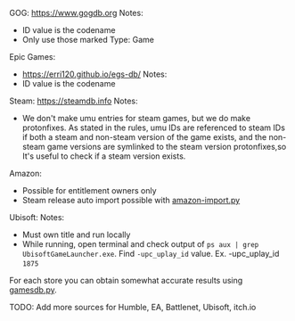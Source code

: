 GOG:
https://www.gogdb.org 
Notes:
- ID value is the codename
- Only use those marked Type: Game

Epic Games:
-  https://erri120.github.io/egs-db/
Notes:
- ID value is the codename

Steam:
https://steamdb.info
Notes:
- We don't make umu entries for steam games, but we do make protonfixes. As stated
in the rules, umu IDs are referenced to steam IDs if both a steam and non-steam
version of the game exists, and the non-steam game versions are symlinked to 
the steam version protonfixes,so It's useful to check if a steam version exists.

Amazon:
- Possible for entitlement owners only
- Steam release auto import possible with [amazon-import.py](./tools/amazon-import.py)

Ubisoft:
Notes:
- Must own title and run locally
- While running, open terminal and check output of `ps aux | grep UbisoftGameLauncher.exe`. Find `-upc_uplay_id` value. Ex. -upc_uplay_id `1875`


For each store you can obtain somewhat accurate results using [gamesdb.py](./tools/gamesdb.py).  

TODO:
Add more sources for Humble, EA, Battlenet, Ubisoft, itch.io
